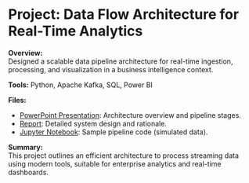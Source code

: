 # Project: Data Flow Architecture for Real-Time Analytics

**Overview:**  
Designed a scalable data pipeline architecture for real-time ingestion, processing, and visualization in a business intelligence context.

**Tools:** Python, Apache Kafka, SQL, Power BI

**Files:**

- [PowerPoint Presentation](https://github.com/BADKINS17/ProjectShowcase/blob/main/DataFlowArchitecture/DataFlowArchitecture.pptx): Architecture overview and pipeline stages.
- [Report](https://github.com/BADKINS17/ProjectShowcase/blob/main/DataFlowArchitecture/DataFlowArchitecture.docx): Detailed system design and rationale.
- [Jupyter Notebook](https://github.com/BADKINS17/ProjectShowcase/blob/main/DataFlowArchitecture/DataFlowArchitecture.ipynb): Sample pipeline code (simulated data).

**Summary:**  
This project outlines an efficient architecture to process streaming data using modern tools, suitable for enterprise analytics and real-time dashboards.
